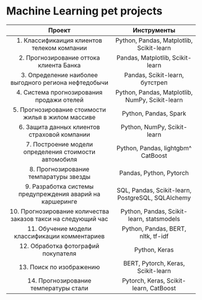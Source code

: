 # Machine Learning pet projects
| Проект | Инструменты | 
 |:---------------------------:| :---------------------------:|
| 1. Классификаиция клиентов телеком компании | Python, Pandas, Matplotlib, Scikit-learn |
| 2. Прогнозирование оттока клиента Банка | Pandas, Matplotlib, Scikit-learn | 
| 3. Определение наиболее выгодного региона нефтедобычи | Pandas, Scikit-learn, бутстреп |
| 4. Система прогнозирования продажи отелей | Python, Pandas, Matplotlib, NumPy, Scikit-learn |
| 5. Прогнозирование стоимости жилья в жилом массиве | Python, Pandas, Spark|
| 6. Защита данных клиентов страховой компании| Python, NumPy, Scikit-learn|
| 7. Построение модели определения стоимости автомобиля| Python, Pandas, lightgbm^ CatBoost|
| 8. Прогнозирование темпаратуры звезды| Pandas, Python, Pytorch|
| 9. Разработка системы предупреждения аварий на каршеринге| SQL, Pandas, Scikit-learn, PostgreSQL, SQLAlchemy|
| 10. Прогнозирование количества заказов такси на следующий час| Python, Pandas, Scikit-learn, statsmodels|
| 11.  Обучение модели классификации комментариев | Python, Pandas, BERT, nltk, tf-idf|
| 12.  Обработка фотографий покупателя|Python, Keras |
| 13.  Поиск по изображению| BERT, Pytorch, Keras, Scikit-learn |
| 14. Прогнозирование температуры стали | Pytorch, Keras, Scikit-learn, CatBoost |
